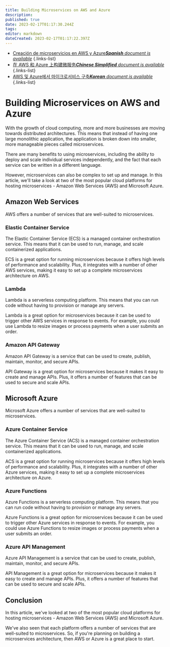 ```yaml
---
title: Building Microservices on AWS and Azure
description: 
published: true
date: 2023-02-17T01:17:30.244Z
tags: 
editor: markdown
dateCreated: 2023-02-17T01:17:22.397Z
---
```


- [Creación de microservicios en AWS y Azure***Spanish** document is available*](/es/Knowledge-base/Cloud/building-microservices-on-aws-and-azure)
{.links-list}
- [在 AWS 和 Azure 上构建微服务***Chinese Simplified** document is available*](/zh/Knowledge-base/Cloud/building-microservices-on-aws-and-azure)
{.links-list}
- [AWS 및 Azure에서 마이크로서비스 구축***Korean** document is available*](/ko/Knowledge-base/Cloud/building-microservices-on-aws-and-azure)
{.links-list}


# Building Microservices on AWS and Azure

With the growth of cloud computing, more and more businesses are moving towards distributed architectures. This means that instead of having one large monolithic application, the application is broken down into smaller, more manageable pieces called microservices.

There are many benefits to using microservices, including the ability to deploy and scale individual services independently, and the fact that each service can be written in a different language.

However, microservices can also be complex to set up and manage. In this article, we'll take a look at two of the most popular cloud platforms for hosting microservices - Amazon Web Services (AWS) and Microsoft Azure.

## Amazon Web Services

AWS offers a number of services that are well-suited to microservices.

### Elastic Container Service

The Elastic Container Service (ECS) is a managed container orchestration service. This means that it can be used to run, manage, and scale containerized applications.

ECS is a great option for running microservices because it offers high levels of performance and scalability. Plus, it integrates with a number of other AWS services, making it easy to set up a complete microservices architecture on AWS.

### Lambda

Lambda is a serverless computing platform. This means that you can run code without having to provision or manage any servers.

Lambda is a great option for microservices because it can be used to trigger other AWS services in response to events. For example, you could use Lambda to resize images or process payments when a user submits an order.

### Amazon API Gateway

Amazon API Gateway is a service that can be used to create, publish, maintain, monitor, and secure APIs.

API Gateway is a great option for microservices because it makes it easy to create and manage APIs. Plus, it offers a number of features that can be used to secure and scale APIs.

## Microsoft Azure

Microsoft Azure offers a number of services that are well-suited to microservices.

### Azure Container Service

The Azure Container Service (ACS) is a managed container orchestration service. This means that it can be used to run, manage, and scale containerized applications.

ACS is a great option for running microservices because it offers high levels of performance and scalability. Plus, it integrates with a number of other Azure services, making it easy to set up a complete microservices architecture on Azure.

### Azure Functions

Azure Functions is a serverless computing platform. This means that you can run code without having to provision or manage any servers.

Azure Functions is a great option for microservices because it can be used to trigger other Azure services in response to events. For example, you could use Azure Functions to resize images or process payments when a user submits an order.

### Azure API Management

Azure API Management is a service that can be used to create, publish, maintain, monitor, and secure APIs.

API Management is a great option for microservices because it makes it easy to create and manage APIs. Plus, it offers a number of features that can be used to secure and scale APIs.

## Conclusion

In this article, we've looked at two of the most popular cloud platforms for hosting microservices - Amazon Web Services (AWS) and Microsoft Azure.

We've also seen that each platform offers a number of services that are well-suited to microservices. So, if you're planning on building a microservices architecture, then AWS or Azure is a great place to start.